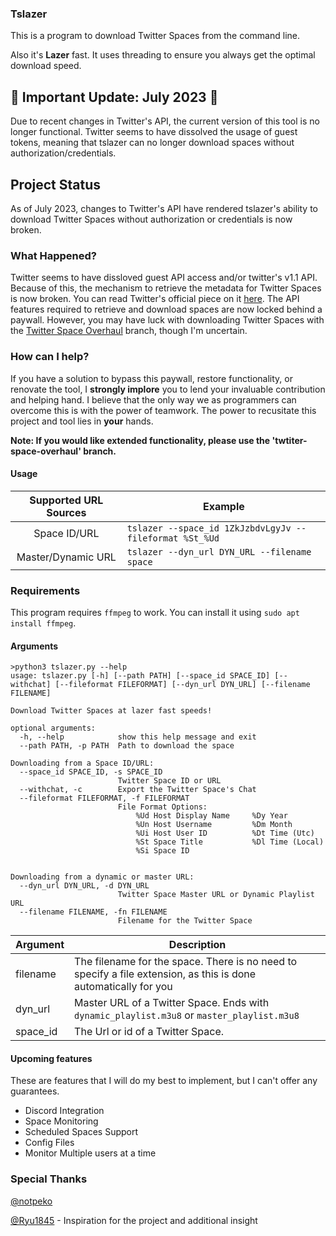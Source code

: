 ### Tslazer
This is a program to download Twitter Spaces from the command line. 

Also it's **Lazer** fast. It uses threading to ensure you always get the optimal download speed.

## 🚨 Important Update: July 2023 🚨
Due to recent changes in Twitter's API, the current version of this tool is no longer functional. Twitter seems to have dissolved the usage of guest tokens, meaning that tslazer can no longer download spaces without authorization/credentials.
## Project Status
As of July 2023, changes to Twitter's API have rendered tslazer's ability to download Twitter Spaces without authorization or credentials is now broken.

### What Happened?
Twitter seems to have dissloved guest API access and/or twitter's v1.1 API. Because of this, the mechanism to retrieve the metadata for Twitter Spaces is now broken. You can read Twitter's official piece on it [here](https://twittercommunity.com/t/reminder-to-migrate-to-the-new-free-basic-or-enterprise-plans-of-the-twitter-api/189737). The API features required to retrieve and download spaces are now locked behind a paywall. However, you may have luck with downloading Twitter Spaces with the [Twitter Space Overhaul](https://github.com/HoloArchivists/tslazer/tree/twitter-space-overhaul) branch, though I'm uncertain.

### How can I help?
If you have a solution to bypass this paywall, restore functionality, or renovate the tool, I **strongly implore** you to lend your invaluable contribution and helping hand. I believe that the only way we as programmers can overcome this is with the power of teamwork. The power to recusitate this project and tool lies in **your** hands.

**Note: If you would like extended functionality, please use the 'twtiter-space-overhaul' branch.**
#### Usage

|  Supported URL Sources | Example|
| :------------: | -------------- |
| Space ID/URL | `tslazer --space_id 1ZkJzbdvLgyJv --fileformat %St_%Ud` |
| Master/Dynamic URL| `tslazer --dyn_url DYN_URL --filename space` |

### Requirements
This program requires `ffmpeg` to work. You can install it using `sudo apt install ffmpeg`.

#### Arguments


    >python3 tslazer.py --help
    usage: tslazer.py [-h] [--path PATH] [--space_id SPACE_ID] [--withchat] [--fileformat FILEFORMAT] [--dyn_url DYN_URL] [--filename FILENAME]

    Download Twitter Spaces at lazer fast speeds!

    optional arguments:
      -h, --help            show this help message and exit
      --path PATH, -p PATH  Path to download the space

    Downloading from a Space ID/URL:
      --space_id SPACE_ID, -s SPACE_ID
                            Twitter Space ID or URL
      --withchat, -c        Export the Twitter Space's Chat
      --fileformat FILEFORMAT, -f FILEFORMAT
                            File Format Options:
                                %Ud Host Display Name     %Dy Year
                                %Un Host Username         %Dm Month
                                %Ui Host User ID          %Dt Time (Utc)
                                %St Space Title           %Dl Time (Local)
                                %Si Space ID


    Downloading from a dynamic or master URL:
      --dyn_url DYN_URL, -d DYN_URL
                            Twitter Space Master URL or Dynamic Playlist URL
      --filename FILENAME, -fn FILENAME
                            Filename for the Twitter Space


|  Argument  |  Description |
| ------------ | ------------ |
| filename | The filename for the space. There is no need  to specify a file extension, as this is done automatically for you |
| dyn_url | Master URL of a Twitter Space. Ends with `dynamic_playlist.m3u8` or `master_playlist.m3u8` |
| space_id | The Url or id of a Twitter Space. |

#### Upcoming features
These are features that I will do my best to implement, but I can't offer any guarantees. 

- Discord Integration
- Space Monitoring
- Scheduled Spaces Support
- Config Files
- Monitor Multiple users at a time

### Special Thanks
[@notpeko](https://github.com/notpeko "@notpeko")

[@Ryu1845](https://github.com/Ryu1845 "@Ryu1845") - Inspiration for the project and additional insight
